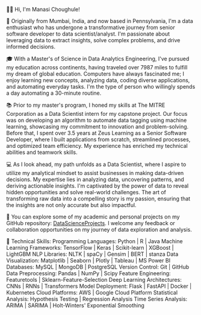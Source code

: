 👋🏽 Hi, I'm Manasi Choughule!

🌇 Originally from Mumbai, India, and now based in Pennsylvania, I'm a data enthusiast who has undergone a transformative journey from senior software developer to data scientist/analyst. I'm passionate about leveraging data to extract insights, solve complex problems, and drive informed decisions.

🎓 With a Master's of Science in Data Analytics Engineering, I've pursued my education across continents, having traveled over 7987 miles to fulfill my dream of global education. Computers have always fascinated me; I enjoy learning new concepts, analyzing data, coding diverse applications, and automating everyday tasks. I'm the type of person who willingly spends a day automating a 30-minute routine.

📚 Prior to my master's program, I honed my skills at The MITRE Corporation as a Data Scientist intern for my capstone project. Our focus was on developing an algorithm to automate data tagging using machine learning, showcasing my commitment to innovation and problem-solving. Before that, I spent over 3.5 years at Zeus Learning as a Senior Software Developer, where I built applications from scratch, streamlined processes, and optimized team efficiency. My experience has enriched my technical abilities and teamwork skills.

💻 As I look ahead, my path unfolds as a Data Scientist, where I aspire to utilize my analytical mindset to assist businesses in making data-driven decisions. My expertise lies in analyzing data, uncovering patterns, and deriving actionable insights. I'm captivated by the power of data to reveal hidden opportunities and solve real-world challenges. The art of transforming raw data into a compelling story is my passion, ensuring that the insights are not only accurate but also impactful.

📔 You can explore some of my academic and personal projects on my GitHub repository: [DataScienceProjects](https://github.com/manasiChoughule/DataScienceProjects/). I welcome any feedback or collaboration opportunities on my journey of data exploration and analysis.

💪 Technical Skills:
Programming Languages: Python | R | Java
Machine Learning Frameworks: TensorFlow | Keras | Scikit-learn | XGBoost | LightGBM
NLP Libraries: NLTK | spaCy | Gensim | BERT | stanza
Data Visualization: Matplotlib | Seaborn | Plotly | Tableau | MS Power BI
Databases: MySQL | MongoDB | PostgreSQL
Version Control: Git | GitHub
Data Preprocessing: Pandas | NumPy | Scipy
Feature Engineering: Featuretools | Sklearn-Feature-Selection
Deep Learning Architectures: CNNs | RNNs | Transformers
Model Deployment: Flask | FastAPI | Docker | Kubernetes
Cloud Platforms: AWS | Google Cloud Platform
Statistical Analysis: Hypothesis Testing | Regression Analysis
Time Series Analysis: ARIMA | SARIMA | Holt-Winters' Exponential Smoothing
